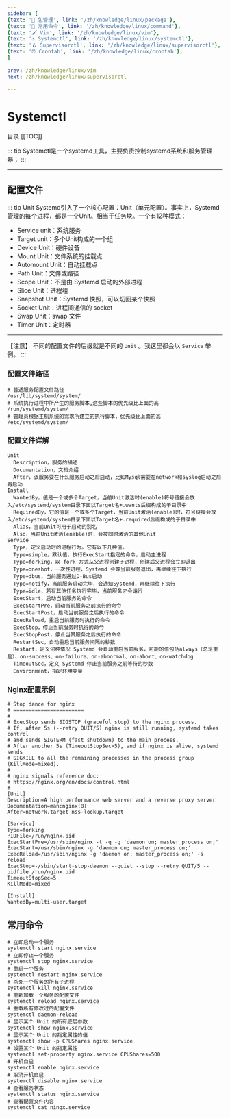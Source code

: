 ```yaml
---
sidebar: [
{text: '🔧 包管理', link: '/zh/knowledge/linux/package'},
{text: '🌈 常用命令', link: '/zh/knowledge/linux/command'},
{text: '🖌 Vim', link: '/zh/knowledge/linux/vim'},
{text: '⚓️ Systemctl', link: '/zh/knowledge/linux/systemctl'},
{text: '🪝 Supervisorctl', link: '/zh/knowledge/linux/supervisorctl'},
{text: '⏰ Crontab', link: '/zh/knowledge/linux/crontab'},
]

prev: /zh/knowledge/linux/vim
next: /zh/knowledge/linux/supervisorctl

---
```


# Systemctl

目录
[[TOC]]

::: tip Systemctl是一个systemd工具，主要负责控制systemd系统和服务管理器；
:::

---

## 配置文件

::: tip Unit
Systemd引入了一个核心配置：Unit（单元配置）。事实上，Systemd管理的每个进程，都是一个Unit。相当于任务块。一个有12种模式：
- Service unit：系统服务
- Target unit：多个Unit构成的一个组
- Device Unit：硬件设备
- Mount Unit：文件系统的挂载点
- Automount Unit：自动挂载点
- Path Unit：文件或路径
- Scope Unit：不是由 Systemd 启动的外部进程
- Slice Unit：进程组
- Snapshot Unit：Systemd 快照，可以切回某个快照
- Socket Unit：进程间通信的 socket
- Swap Unit：swap 文件
- Timer Unit：定时器

---

【注意】
不同的配置文件的后缀就是不同的 `Unit` 。我这里都会以 `Service` 举例。
:::

### 配置文件路径

```shell:no-line-numbers
# 普通服务配置文件路径
/usr/lib/systemd/system/
# 系统执行过程中所产生的服务脚本,这些脚本的优先级比上面的高
/run/systemd/system/
# 管理员根据主机系统的需求所建立的执行脚本，优先级比上面的高
/etc/systemd/system/
```

### 配置文件详解


```text:no-line-numbers
Unit
  Description，服务的描述
  Documentation，文档介绍
  After，该服务要在什么服务启动之后启动，比如Mysql需要在network和syslog启动之后再启动
Install
  WantedBy，值是一个或多个Target，当前Unit激活时(enable)符号链接会放入/etc/systemd/system目录下面以Target名+.wants后缀构成的子目录中
  RequiredBy，它的值是一个或多个Target，当前Unit激活(enable)时，符号链接会放入/etc/systemd/system目录下面以Target名+.required后缀构成的子目录中
  Alias，当前Unit可用于启动的别名
  Also，当前Unit激活(enable)时，会被同时激活的其他Unit
Service
  Type，定义启动时的进程行为。它有以下几种值。
  Type=simple，默认值，执行ExecStart指定的命令，启动主进程
  Type=forking，以 fork 方式从父进程创建子进程，创建后父进程会立即退出
  Type=oneshot，一次性进程，Systemd 会等当前服务退出，再继续往下执行
  Type=dbus，当前服务通过D-Bus启动
  Type=notify，当前服务启动完毕，会通知Systemd，再继续往下执行
  Type=idle，若有其他任务执行完毕，当前服务才会运行
  ExecStart，启动当前服务的命令
  ExecStartPre，启动当前服务之前执行的命令
  ExecStartPost，启动当前服务之后执行的命令
  ExecReload，重启当前服务时执行的命令
  ExecStop，停止当前服务时执行的命令
  ExecStopPost，停止当其服务之后执行的命令
  RestartSec，自动重启当前服务间隔的秒数
  Restart，定义何种情况 Systemd 会自动重启当前服务，可能的值包括always（总是重启）、on-success、on-failure、on-abnormal、on-abort、on-watchdog
  TimeoutSec，定义 Systemd 停止当前服务之前等待的秒数
  Environment，指定环境变量
```

### Nginx配置示例

```ini:no-line-numbers
# Stop dance for nginx
# =======================
#
# ExecStop sends SIGSTOP (graceful stop) to the nginx process.
# If, after 5s (--retry QUIT/5) nginx is still running, systemd takes control
# and sends SIGTERM (fast shutdown) to the main process.
# After another 5s (TimeoutStopSec=5), and if nginx is alive, systemd sends
# SIGKILL to all the remaining processes in the process group (KillMode=mixed).
#
# nginx signals reference doc:
# https://nginx.org/en/docs/control.html
#
[Unit]
Description=A high performance web server and a reverse proxy server
Documentation=man:nginx(8)
After=network.target nss-lookup.target

[Service]
Type=forking
PIDFile=/run/nginx.pid
ExecStartPre=/usr/sbin/nginx -t -q -g 'daemon on; master_process on;'
ExecStart=/usr/sbin/nginx -g 'daemon on; master_process on;'
ExecReload=/usr/sbin/nginx -g 'daemon on; master_process on;' -s reload
ExecStop=-/sbin/start-stop-daemon --quiet --stop --retry QUIT/5 --pidfile /run/nginx.pid
TimeoutStopSec=5
KillMode=mixed

[Install]
WantedBy=multi-user.target
```

## 常用命令

```shell:no-line-numbers
# 立即启动一个服务
systemctl start nginx.service
# 立即停止一个服务
systemctl stop nginx.service
# 重启一个服务
systemctl restart nginx.service
# 杀死一个服务的所有子进程
systemctl kill nginx.service
# 重新加载一个服务的配置文件
systemctl reload nginx.service
# 重载所有修改过的配置文件
systemctl daemon-reload
# 显示某个 Unit 的所有底层参数
systemctl show nginx.service
# 显示某个 Unit 的指定属性的值
systemctl show -p CPUShares nginx.service
# 设置某个 Unit 的指定属性
systemctl set-property nginx.service CPUShares=500
# 开机自启
systemctl enable nginx.service
# 取消开机自启
systemctl disable nginx.service
# 查看服务状态
systemctl status nginx.service
# 查看配置文件内容
systemctl cat ningx.service
```
